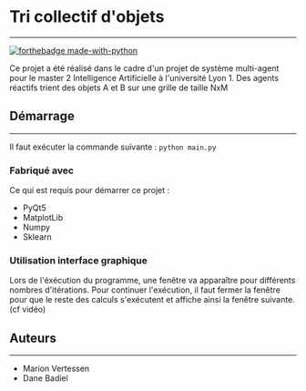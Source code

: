 # Tri collectif d'objets 

---
[![forthebadge made-with-python](http://ForTheBadge.com/images/badges/made-with-python.svg)](https://www.python.org/)

Ce projet a été réalisé dans le cadre d'un projet de système multi-agent pour le master 2 Intelligence Artificielle à l'université Lyon 1.
Des agents réactifs trient des objets A et B sur une grille de taille NxM


Démarrage
---
---
Il faut exécuter la commande suivante :  ``python main.py``

### Fabriqué avec

Ce qui est requis pour démarrer ce projet :

- PyQt5 
- MatplotLib
- Numpy
- Sklearn

### Utilisation interface graphique 

Lors de l'éxécution du programme, une fenêtre va apparaître pour différents nombres d'itérations.
Pour continuer l'exécution, il faut fermer la fenêtre pour que le reste des calculs s'exécutent et affiche ainsi la fenêtre suivante.
(cf vidéo)

## Auteurs

---
- Marion Vertessen 
- Dane Badiel
